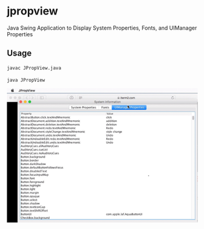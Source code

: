# jpropview
Java Swing Application to Display System Properties, Fonts, and UIManager Properties

## Usage
  
```
javac JPropView.java
  
java JPropView
```
  
![screenshot](./screenshot.png?raw=true)

